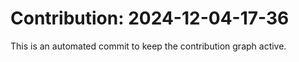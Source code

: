 # Contribution: 2024-12-04-17-36
This is an automated commit to keep the contribution graph active.
